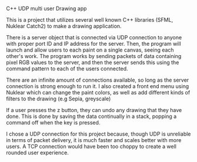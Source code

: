 C++ UDP multi user Drawing app


This is a project that utilizes several well known C++ libraries (SFML, Nuklear Catch2) to make a drawing application.

There is a server object that is connected via UDP connection to anyone with proper port ID and IP address for the server.
Then, the program will launch and allow users to each paint on a single canvas, seeing each other's work. The program works
by sending packets of data containing pixel RGB values to the server, and then the server sends this using the command pattern
to each of the users connected. 

There are an infinite amount of connections available, so long as the server connection is strong enough to run it. I also created a front end menu using Nuklear which can change the paint colors, as well as add different kinds of filters to the drawing (e.g Sepia, greyscale) 

If a user presses the z button, they can undo any drawing that they have done. This is done by saving the data continually in a 
stack, popping a command off when the key is pressed. 


I chose a UDP connection for this project because, though UDP is unreliable in terms of packet delivery, it is much faster and scales better with more users. A TCP connection would have been too choppy to create a well rounded user experience. 
